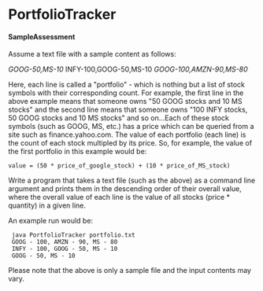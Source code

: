 # PortfolioTracker
#### SampleAssessment

Assume a text file with a sample content as follows:

*GOOG-50,MS-10*
INFY-100,GOOG-50,MS-10
*GOOG-100,AMZN-90,MS-80*

Here, each line is called a "portfolio" - which is nothing but a list of stock symbols with their corresponding count. For example, the first line in the above example means that someone owns "50 GOOG stocks and 10 MS stocks" and the second line means that someone owns "100 INFY stocks, 50 GOOG stocks and 10 MS stocks" and so on...Each of these stock symbols (such as GOOG, MS, etc.) has a price which can be queried from a site such as finance.yahoo.com. The value of each portfolio (each line) is the count of each stock multipled by its price. So, for example, the value of the first portfolio in this example would be:

 ` value = (50 * price_of_google_stock) + (10 * price_of_MS_stock) `


Write a program that takes a text file (such as the above) as a command line argument and prints them in the descending order of their overall value, where the overall value of each line is the value of all stocks (price * quantity) in a given line.

An example run would be:

	 java PortfolioTracker portfolio.txt
	 GOOG - 100, AMZN - 90, MS - 80
	 INFY - 100, GOOG - 50, MS - 10
	 GOOG - 50, MS - 10

Please note that the above is only a sample file and the input contents may vary.
